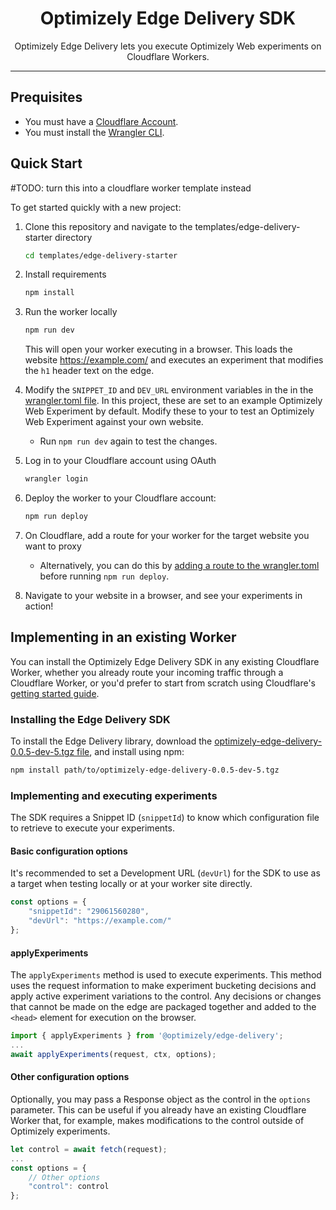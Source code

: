 <h1 align="center">Optimizely Edge Delivery SDK</h1>

<p align="center">
  Optimizely Edge Delivery lets you execute Optimizely Web experiments on Cloudflare Workers.
  <br>
</p>

<hr>

## Prequisites

- You must have a [Cloudflare Account](https://dash.cloudflare.com/sign-up/workers-and-pages).
- You must install the [Wrangler CLI](https://developers.cloudflare.com/workers/wrangler/).

## Quick Start

#TODO: turn this into a cloudflare worker template instead

To get started quickly with a new project:
1. Clone this repository and navigate to the templates/edge-delivery-starter directory
    ```bash
    cd templates/edge-delivery-starter
    ```
1. Install requirements 
    ```bash
    npm install
    ```
1. Run the worker locally
    ```bash
    npm run dev 
    ```

    This will open your worker executing in a browser. This loads the website https://example.com/ and executes an experiment that modifies the `h1` header text on the edge. 

1.  Modify the `SNIPPET_ID` and `DEV_URL` environment variables in the in the [wrangler.toml file](./templates/edge-delivery-starter/wrangler.toml). In this project, these are set to an example Optimizely Web Experiment by default. Modify these to your to test an Optimizely Web Experiment against your own website. 
    - Run `npm run dev` again to test the changes.
1. Log in to your Cloudflare account using OAuth
    ```bash
    wrangler login
    ``` 
1. Deploy the worker to your Cloudflare account:
    ```bash
    npm run deploy
    ```
1. On Cloudflare, add a route for your worker for the target website you want to proxy 
    - Alternatively, you can do this by [adding a route to the wrangler.toml](https://developers.cloudflare.com/workers/configuration/routing/routes/#set-up-a-route-in-wranglertoml) before running `npm run deploy`.
1. Navigate to your website in a browser, and see your experiments in action!


## Implementing in an existing Worker

You can install the Optimizely Edge Delivery SDK in any existing Cloudflare Worker, whether you already route your incoming traffic through a Cloudflare Worker, or you'd prefer to start from scratch using Cloudflare's [getting started guide](https://developers.cloudflare.com/workers/get-started/guide/).

### Installing the Edge Delivery SDK

To install the Edge Delivery library, download the [optimizely-edge-delivery-0.0.5-dev-5.tgz file](https://github.com/optimizely/edge-delivery/raw/main/lib/optimizely-edge-delivery-0.0.5-dev-5.tgz), and install using npm:

```bash 
npm install path/to/optimizely-edge-delivery-0.0.5-dev-5.tgz
```

### Implementing and executing experiments

The SDK requires a Snippet ID (`snippetId`) to know which configuration file to retrieve to execute your experiments.

#### Basic configuration options

It's recommended to set a Development URL (`devUrl`) for the SDK to use as a target when testing locally or at your worker site directly.

```typescript
const options = {
    "snippetId": "29061560280",
    "devUrl": "https://example.com/"
};
```

#### applyExperiments

The `applyExperiments` method is used to execute experiments. This method uses the request information to make experiment bucketing decisions and apply active experiment variations to the control. Any decisions or changes that cannot be made on the edge are packaged together and added to the `<head>` element for execution on the browser.

```typescript
import { applyExperiments } from '@optimizely/edge-delivery';
...
await applyExperiments(request, ctx, options);
```

#### Other configuration options

Optionally, you may pass a Response object as the control in the `options` parameter. This can be useful if you already have an existing Cloudflare Worker that, for example, makes modifications to the control outside of Optimizely experiments. 

```typescript
let control = await fetch(request);
...
const options = {
    // Other options
    "control": control
};
```
